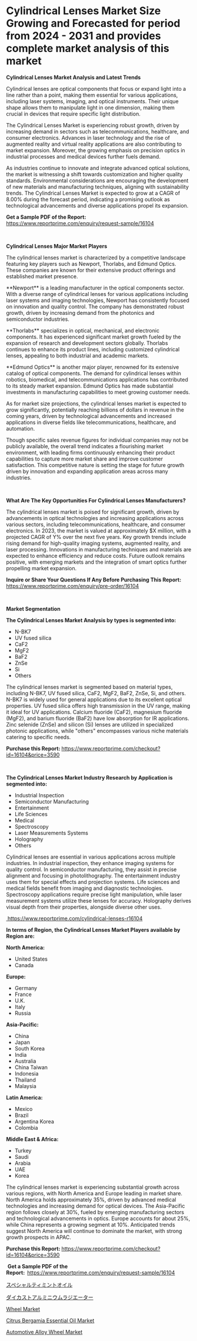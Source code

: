 <p><h1>Cylindrical Lenses Market Size Growing and Forecasted for period from 2024 - 2031 and provides complete market analysis of this market</h1></p><p><strong>Cylindrical Lenses Market Analysis and Latest Trends</strong></p>
<p><p>Cylindrical lenses are optical components that focus or expand light into a line rather than a point, making them essential for various applications, including laser systems, imaging, and optical instruments. Their unique shape allows them to manipulate light in one dimension, making them crucial in devices that require specific light distribution.</p><p>The Cylindrical Lenses Market is experiencing robust growth, driven by increasing demand in sectors such as telecommunications, healthcare, and consumer electronics. Advances in laser technology and the rise of augmented reality and virtual reality applications are also contributing to market expansion. Moreover, the growing emphasis on precision optics in industrial processes and medical devices further fuels demand.</p><p>As industries continue to innovate and integrate advanced optical solutions, the market is witnessing a shift towards customization and higher quality standards. Environmental considerations are encouraging the development of new materials and manufacturing techniques, aligning with sustainability trends. The Cylindrical Lenses Market is expected to grow at a CAGR of 8.00% during the forecast period, indicating a promising outlook as technological advancements and diverse applications propel its expansion.</p></p>
<p><strong>Get a Sample PDF of the Report:&nbsp;</strong> <a href="https://www.reportprime.com/enquiry/request-sample/16104">https://www.reportprime.com/enquiry/request-sample/16104</a></p>
<p>&nbsp;</p>
<p><strong>Cylindrical Lenses Major Market Players</strong></p>
<p><p>The cylindrical lenses market is characterized by a competitive landscape featuring key players such as Newport, Thorlabs, and Edmund Optics. These companies are known for their extensive product offerings and established market presence.</p><p>**Newport** is a leading manufacturer in the optical components sector. With a diverse range of cylindrical lenses for various applications including laser systems and imaging technologies, Newport has consistently focused on innovation and quality control. The company has demonstrated robust growth, driven by increasing demand from the photonics and semiconductor industries.</p><p>**Thorlabs** specializes in optical, mechanical, and electronic components. It has experienced significant market growth fueled by the expansion of research and development sectors globally. Thorlabs continues to enhance its product lines, including customized cylindrical lenses, appealing to both industrial and academic markets.</p><p>**Edmund Optics** is another major player, renowned for its extensive catalog of optical components. The demand for cylindrical lenses within robotics, biomedical, and telecommunications applications has contributed to its steady market expansion. Edmund Optics has made substantial investments in manufacturing capabilities to meet growing customer needs.</p><p>As for market size projections, the cylindrical lenses market is expected to grow significantly, potentially reaching billions of dollars in revenue in the coming years, driven by technological advancements and increased applications in diverse fields like telecommunications, healthcare, and automation.</p><p>Though specific sales revenue figures for individual companies may not be publicly available, the overall trend indicates a flourishing market environment, with leading firms continuously enhancing their product capabilities to capture more market share and improve customer satisfaction. This competitive nature is setting the stage for future growth driven by innovation and expanding application areas across many industries.</p></p>
<p>&nbsp;</p>
<p><strong>What Are The Key Opportunities For Cylindrical Lenses Manufacturers?</strong></p>
<p><p>The cylindrical lenses market is poised for significant growth, driven by advancements in optical technologies and increasing applications across various sectors, including telecommunications, healthcare, and consumer electronics. In 2023, the market is valued at approximately $X million, with a projected CAGR of Y% over the next five years. Key growth trends include rising demand for high-quality imaging systems, augmented reality, and laser processing. Innovations in manufacturing techniques and materials are expected to enhance efficiency and reduce costs. Future outlook remains positive, with emerging markets and the integration of smart optics further propelling market expansion.</p></p>
<p><strong>Inquire or Share Your Questions If Any Before Purchasing This Report:</strong> <a href="https://www.reportprime.com/enquiry/pre-order/16104">https://www.reportprime.com/enquiry/pre-order/16104</a></p>
<p>&nbsp;</p>
<p><strong>Market Segmentation</strong></p>
<p><strong>The Cylindrical Lenses Market Analysis by types is segmented into:</strong></p>
<p><ul><li>N-BK7</li><li>UV fused silica</li><li>CaF2</li><li>MgF2</li><li>BaF2</li><li>ZnSe</li><li>Si</li><li>Others</li></ul></p>
<p><p>The cylindrical lenses market is segmented based on material types, including N-BK7, UV fused silica, CaF2, MgF2, BaF2, ZnSe, Si, and others. N-BK7 is widely used for general applications due to its excellent optical properties. UV fused silica offers high transmission in the UV range, making it ideal for UV applications. Calcium fluoride (CaF2), magnesium fluoride (MgF2), and barium fluoride (BaF2) have low absorption for IR applications. Zinc selenide (ZnSe) and silicon (Si) lenses are utilized in specialized photonic applications, while "others" encompasses various niche materials catering to specific needs.</p></p>
<p><strong>Purchase this Report:&nbsp;</strong><a href="https://www.reportprime.com/checkout?id=16104&price=3590">https://www.reportprime.com/checkout?id=16104&price=3590</a></p>
<p>&nbsp;</p>
<p><strong>The Cylindrical Lenses Market Industry Research by Application is segmented into:</strong></p>
<p><ul><li>Industrial Inspection</li><li>Semiconductor Manufacturing</li><li>Entertainment</li><li>Life Sciences</li><li>Medical</li><li>Spectroscopy</li><li>Laser Measurements Systems</li><li>Holography</li><li>Others</li></ul></p>
<p><p>Cylindrical lenses are essential in various applications across multiple industries. In industrial inspection, they enhance imaging systems for quality control. In semiconductor manufacturing, they assist in precise alignment and focusing in photolithography. The entertainment industry uses them for special effects and projection systems. Life sciences and medical fields benefit from imaging and diagnostic technologies. Spectroscopy applications require precise light manipulation, while laser measurement systems utilize these lenses for accuracy. Holography derives visual depth from their properties, alongside diverse other uses.</p></p>
<p><a href="https://www.reportprime.com/cylindrical-lenses-r16104">&nbsp;https://www.reportprime.com/cylindrical-lenses-r16104</a></p>
<p><strong>In terms of Region, the Cylindrical Lenses Market Players available by Region are:</strong></p>
<p>
    <p> <strong> North America: </strong>
        <ul>
            <li>United States</li>
            <li>Canada</li>
        </ul>
        </p> 
    <p> <strong> Europe: </strong>
        <ul>
            <li>Germany</li>
            <li>France</li>
            <li>U.K.</li>
            <li>Italy</li>
            <li>Russia</li>
        </ul>
        </p> 
    <p> <strong> Asia-Pacific: </strong>
        <ul>
            <li>China</li>
            <li>Japan</li>
            <li>South Korea</li>
            <li>India</li>
            <li>Australia</li>
            <li>China Taiwan</li>
            <li>Indonesia</li>
            <li>Thailand</li>
            <li>Malaysia</li>
        </ul>
        </p> 
    <p> <strong> Latin America: </strong>
        <ul>
            <li>Mexico</li>
            <li>Brazil</li>
            <li>Argentina Korea</li>
            <li>Colombia</li>
        </ul>
        </p> 
    <p> <strong> Middle East & Africa: </strong>
        <ul>
            <li>Turkey</li>
            <li>Saudi</li>
            <li>Arabia</li>
            <li>UAE</li>
            <li>Korea</li>
        </ul>
    </p>
    </p>
<p><p>The cylindrical lenses market is experiencing substantial growth across various regions, with North America and Europe leading in market share. North America holds approximately 35%, driven by advanced medical technologies and increasing demand for optical devices. The Asia-Pacific region follows closely at 30%, fueled by emerging manufacturing sectors and technological advancements in optics. Europe accounts for about 25%, while China represents a growing segment at 10%. Anticipated trends suggest North America will continue to dominate the market, with strong growth prospects in APAC.</p></p>
<p><strong>Purchase this Report: </strong><a href="https://www.reportprime.com/checkout?id=16104&price=3590">https://www.reportprime.com/checkout?id=16104&price=3590</a></p>
<p>&nbsp;<strong>Get a Sample PDF of the Report:&nbsp;&nbsp;</strong><a href="https://www.reportprime.com/enquiry/request-sample/16104">https://www.reportprime.com/enquiry/request-sample/16104</a></p>
<p><strong></strong></p>
<p><p><a href="https://medium.com/@erlenegcfeenan/%E6%88%A6%E7%95%A5%E7%9A%84%E5%B8%82%E5%A0%B4%E3%82%A4%E3%83%B3%E3%82%B5%E3%82%A4%E3%83%88-%E3%82%B0%E3%83%AD%E3%83%BC%E3%83%90%E3%83%AB%E3%81%AA%E7%89%B9-specialty-%E3%83%9F%E3%83%B3%E3%83%88%E3%82%AA%E3%82%A4%E3%83%AB%E5%B8%82%E5%A0%B4%E3%81%AE%E5%8B%95%E5%90%91%E3%82%92%E6%8E%A2%E3%82%8B-2024%E5%B9%B4-2031%E5%B9%B4-d2cc70496c64">スペシャルティミントオイル</a></p><p><a href="https://medium.com/@erlenegcfeenan/die-cast-aluminum-radiator-market-%E3%81%AF-%E3%82%B3%E3%82%B9%E3%83%88%E7%AE%A1%E7%90%86%E3%81%A8%E5%8A%B9%E7%8E%87%E5%90%91%E4%B8%8A%E3%82%92%E5%84%AA%E5%85%88%E3%81%97%E3%81%BE%E3%81%99-%E3%81%95%E3%82%89%E3%81%AB-%E5%A0%B1%E5%91%8A%E6%9B%B8%E3%81%AF%E5%B8%82%E5%A0%B4%E3%81%AE%E9%9C%80%E8%A6%81%E9%9D%A2%E3%81%A8%E4%BE%9B%E7%B5%A6%E9%9D%A2%E3%81%AE%E4%B8%A1%E6%96%B9%E3%82%92%E3%82%AB%E3%83%90%E3%83%BC%E3%81%97%E3%81%A6%E3%81%84%E3%81%BE%E3%81%99-die-cast-39bfb6b65d08">ダイカストアルミニウムラジエーター</a></p><p><a href="https://issuu.com/reportprime-2/docs/wheel-market-size-2030.pptx_744ac64fdf5507">Wheel Market</a></p><p><a href="https://github.com/SanjidaMahmud54/Market-Research-Report-List-1/blob/main/citrus-bergamia-essential-oil-market.md">Citrus Bergamia Essential Oil Market</a></p><p><a href="https://issuu.com/reportprime-2/docs/automotive-alloy-wheel-market-size-_c4f679c73b9b28">Automotive Alloy Wheel Market</a></p></p>